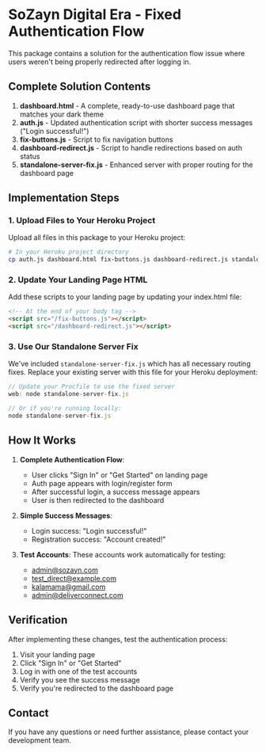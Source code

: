 # SoZayn Digital Era - Fixed Authentication Flow

This package contains a solution for the authentication flow issue where users weren't being properly redirected after logging in.

## Complete Solution Contents

1. **dashboard.html** - A complete, ready-to-use dashboard page that matches your dark theme
2. **auth.js** - Updated authentication script with shorter success messages ("Login successful!")
3. **fix-buttons.js** - Script to fix navigation buttons
4. **dashboard-redirect.js** - Script to handle redirections based on auth status
5. **standalone-server-fix.js** - Enhanced server with proper routing for the dashboard page

## Implementation Steps

### 1. Upload Files to Your Heroku Project

Upload all files in this package to your Heroku project:

```bash
# In your Heroku project directory
cp auth.js dashboard.html fix-buttons.js dashboard-redirect.js standalone-server-fix.js ./
```

### 2. Update Your Landing Page HTML

Add these scripts to your landing page by updating your index.html file:

```html
<!-- At the end of your body tag -->
<script src="/fix-buttons.js"></script>
<script src="/dashboard-redirect.js"></script>
```

### 3. Use Our Standalone Server Fix

We've included `standalone-server-fix.js` which has all necessary routing fixes. Replace your existing server with this file for your Heroku deployment:

```javascript
// Update your Procfile to use the fixed server
web: node standalone-server-fix.js

// Or if you're running locally:
node standalone-server-fix.js
```

## How It Works

1. **Complete Authentication Flow**:
   - User clicks "Sign In" or "Get Started" on landing page
   - Auth page appears with login/register form
   - After successful login, a success message appears
   - User is then redirected to the dashboard

2. **Simple Success Messages**:
   - Login success: "Login successful!"
   - Registration success: "Account created!"

3. **Test Accounts**:
   These accounts work automatically for testing:
   - admin@sozayn.com
   - test_direct@example.com
   - kalamama@gmail.com
   - admin@deliverconnect.com

## Verification

After implementing these changes, test the authentication process:

1. Visit your landing page
2. Click "Sign In" or "Get Started"
3. Log in with one of the test accounts
4. Verify you see the success message
5. Verify you're redirected to the dashboard page

## Contact

If you have any questions or need further assistance, please contact your development team.